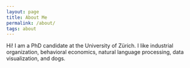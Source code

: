 ```yaml
---
layout: page
title: About Me
permalink: /about/
tags: about
---
```


Hi! I am a PhD candidate at the University of Zürich. I like industrial organization, behavioral economics, natural language processing, data visualization, and dogs.